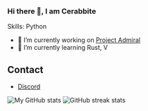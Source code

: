 ### Hi there 👋, I am Cerabbite

Skills: Python

- 🔭 I’m currently working on [Project Admiral](https://github.com/KevinGiesberts/Project-Admirals)
- 🌱 I’m currently learning Rust, V
## Contact
  - [Discord](https://discordapp.com/users/776703468358467594)

<!--![Top Languages](https://ionicabizau.github.io/github-profile-languages/api.html?Cerabbite)-->
<!--![image](https://user-images.githubusercontent.com/98265679/174429207-db5b4994-9914-4260-8559-dc11fc2737fc.png)-->

![My GitHub stats](https://github-readme-stats.vercel.app/api?username=Cerabbite)
![GitHub streak stats](https://github-readme-streak-stats.herokuapp.com/?user=Cerabbite)
